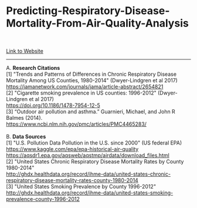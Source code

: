 # Predicting-Respiratory-Disease-Mortality-From-Air-Quality-Analysis
</br>

[Link to Website](https://awws-group.github.io/Predicting-Respiratory-Disease-Mortality-From-Air-Quality-Analysis/)
<hr>

A. <b>Research Citations</b></br>
[1] "Trends and Patterns of Differences in Chronic Respiratory Disease Mortality Among US Counties, 1980-2014" (Dwyer-Lindgren et al 2017)</br>https://jamanetwork.com/journals/jama/article-abstract/2654821
</br>
[2] "Cigarette smoking prevalence in US counties: 1996-2012" (Dwyer-Lindgren et al 2017)</br>https://doi.org/10.1186/1478-7954-12-5
</br>
[3] “Outdoor air pollution and asthma.” Guarnieri, Michael, and John R Balmes (2014).</br>
https://www.ncbi.nlm.nih.gov/pmc/articles/PMC4465283/
</br>
</br>
B. <b>Data Sources</b></br>
[1] "U.S. Pollution Data Pollution in the U.S. since 2000" (US federal EPA)</br>
https://www.kaggle.com/epa/epa-historical-air-quality</br>
https://aqsdr1.epa.gov/aqsweb/aqstmp/airdata/download_files.html</br>
[2] "United States Chronic Respiratory Disease Mortality Rates by County 1980-2014"</br>
http://ghdx.healthdata.org/record/ihme-data/united-states-chronic-respiratory-disease-mortality-rates-county-1980-2014
</br>
[3] "United States Smoking Prevalence by County 1996-2012"</br>
http://ghdx.healthdata.org/record/ihme-data/united-states-smoking-prevalence-county-1996-2012
</br>
</br>
